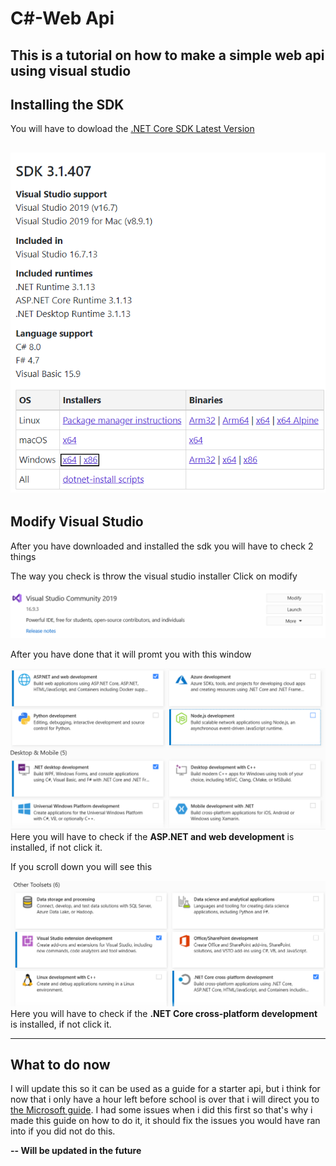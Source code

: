 # C#-Web Api

This is a tutorial on how to make a simple web api using visual studio
---

## Installing the SDK
You will have to dowload the [.NET Core SDK Latest Version](https://dotnet.microsoft.com/download/dotnet/3.1)

![alt text](https://github.com/Flaudz/CSharp-Api/blob/master/Images/Sdk-Download.PNG "Download .NET Core SDK")
---

## Modify Visual Studio
After you have downloaded and installed the sdk you will have to check 2 things

The way you check is throw the visual studio installer
Click on modify

![alt text](https://github.com/Flaudz/CSharp-Api/blob/master/Images/Modify.PNG "Modify")

After you have done that it will promt you with this window

![alt text](https://github.com/Flaudz/CSharp-Api/blob/master/Images/ASP.NET.PNG "Check the download")
Here you will have to check if the **ASP.NET and web development** is installed, if not click it.

If you scroll down you will see this

![alt text](https://github.com/Flaudz/CSharp-Api/blob/master/Images/.NETCore.PNG "Check the download")
Here you will have to check if the **.NET Core cross-platform development** is installed, if not click it.

---
## What to do now
I will update this so it can be used as a guide for a starter api, but i think for now that i only have a hour left before school is over that i will direct you to [the Microsoft guide](https://docs.microsoft.com/en-us/aspnet/core/tutorials/first-web-api?view=aspnetcore-3.1&tabs=visual-studio). I had some issues when i did this first so that's why i made this guide on how to do it, it should fix the issues you would have ran into if you did not do this.

**-- Will be updated in the future**
